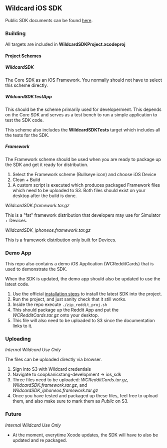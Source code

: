 <h2>Wildcard iOS SDK</h2>

Public SDK documents can be found [here](http://www.trywildcard.com/docs/ios-sdk).

<h3>Building</h3>

All targets are included in **WildcardSDKProject.xcodeproj**

<h4>Project Schemes</h4>

<h5>WildcardSDK</h5>

The Core SDK as an iOS Framework. You normally should not have to select this scheme directly.

<h5>WildcardSDKTestApp</h5>

This should be the scheme primarily used for developerment. This depends on the Core SDK and serves as a test bench to run a simple application to test the SDK code. 

This scheme also includes the **WildcardSDKTests** target which includes all the tests for the SDK. 

<h5>Framework</h5>

The Framework scheme should be used when you are ready to package up the SDK and get it ready for distribution. 

1. Select the Framework scheme (Bullseye icon) and choose iOS Device
2. Clean + Build
3. A custom script is executed which produces packaged Framework files which need to be uploaded to S3. Both files should exist on your desktop after the build is done.

*WildcardSDK.framework.tar.gz*

This is a "fat" framework distribution that developers may use for Simulator + Devices. 

*WildcardSDK_iphoneos.framework.tar.gz*

This is a framework distribution only built for Devices. 

<h3>Demo App</h3>

This repo also contains a demo iOS Application (WCRedditCards) that is used to demonstrate the SDK.

When the SDK is updated, the demo app should also be updated to use the latest code.

1. Use the official [installation steps](http://www.trywildcard.com/docs/ios-sdk/installing) to install the latest SDK into the project. 
2. Run the project, and just sanity check that it still works.
3. Inside the repo execute ```./zip_reddit_proj.sh```
4. This should package up the Reddit App and put the *WCRedditCards.tar.gz* onto your desktop. 
5. This file will also need to be uploaded to S3 since the documentation links to it.


<h3>Uploading</h3>

*Internal Wildcard Use Only*

The files can be uploaded directly via browser.

1. Sign into S3 with Wildcard credentials
2. Navigate to coopkanicstang-development -> ios_sdk
3. Three files need to be uploaded: *WCRedditCards.tar.gz*, *WildcardSDK.framework.tar.gz*, and *WildcardSDK_iphoneos.framework.tar.gz*
4. Once you have tested and packaged up these files, feel free to upload them, and also make sure to mark them as *Public* on S3.


<h3>Future</h3>

*Internal Wildcard Use Only*

* At the moment, everytime Xcode updates, the SDK will have to also be updated and re packaged.
